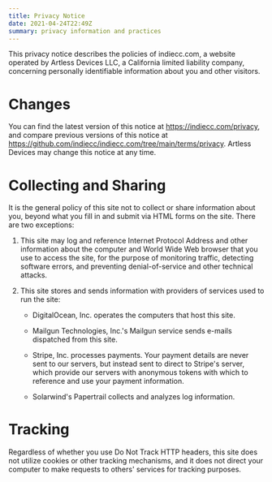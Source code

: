 ```yaml
---
title: Privacy Notice
date: 2021-04-24T22:49Z
summary: privacy information and practices
---
```


This privacy notice describes the policies of indiecc.com, a website operated by Artless Devices LLC, a California limited liability company, concerning personally identifiable information about you and other visitors.

# Changes

You can find the latest version of this notice at <https://indiecc.com/privacy>, and compare previous versions of this notice at <https://github.com/indiecc/indiecc.com/tree/main/terms/privacy>.  Artless Devices may change this notice at any time.

# Collecting and Sharing

It is the general policy of this site not to collect or share information about you, beyond what you fill in and submit via HTML forms on the site.  There are two exceptions:

1.  This site may log and reference Internet Protocol Address and other information about the computer and World Wide Web browser that you use to access the site, for the purpose of monitoring traffic, detecting software errors, and preventing denial-of-service and other technical attacks.

2.  This site stores and sends information with providers of services used to run the site:

    - DigitalOcean, Inc. operates the computers that host this site.

    - Mailgun Technologies, Inc.'s Mailgun service sends e-mails dispatched from this site.

    - Stripe, Inc. processes payments.  Your payment details are never sent to our servers, but instead sent to direct to Stripe's server, which provide our servers with anonymous tokens with which to reference and use your payment information.

    - Solarwind's Papertrail collects and analyzes log information.

# Tracking

Regardless of whether you use Do Not Track HTTP headers, this site does not utilize cookies or other tracking mechanisms, and it does not direct your computer to make requests to others' services for tracking purposes.
